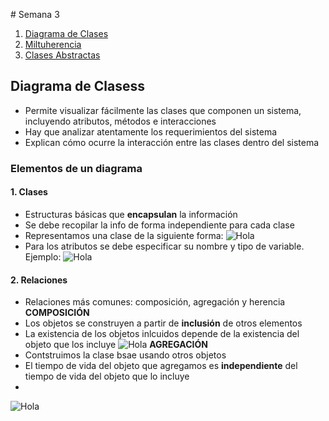 # Semana 3
1. [Diagrama de Clases](#DiagramaDeClases)
2. [Miltuherencia](#Multiherencia)
3. [Clases Abstractas](#ClasesAbstractas)
## Diagrama de Clasess
- Permite visualizar fácilmente las clases que componen un sistema, incluyendo atributos, métodos e interacciones
- Hay que analizar atentamente los requerimientos del sistema
- Explican cómo ocurre la interacción entre las clases dentro del sistema
### Elementos de un diagrama
#### 1. Clases
- Estructuras básicas que **encapsulan** la información
- Se debe recopilar la info de forma independiente para cada clase
- Representamos una clase de la siguiente forma:
![Hola](img.jpg)
- Para los atributos se debe especificar su nombre y tipo de variable. Ejemplo:
![Hola](img2.jpg)
#### 2. Relaciones
- Relaciones más comunes: composición, agregación y herencia
**COMPOSICIÓN**
- Los objetos se construyen a partir de **inclusión** de otros elementos
- La existencia de los objetos inlcuidos depende de la existencia del objeto que los incluye
![Hola](img3.jpg)
**AGREGACIÓN**
- Contstruimos la clase bsae usando otros objetos
- El tiempo de vida del objeto que agregamos es **independiente** del tiempo de vida del objeto que lo incluye
- 
![Hola](img4.jpg)